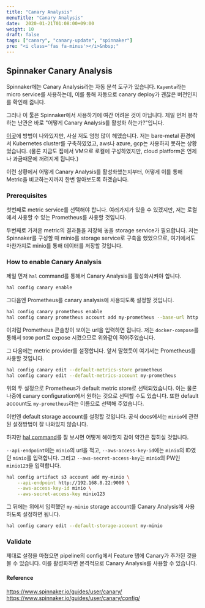 ```yaml
---
title: "Canary Analysis"
menuTitle: "Canary Analysis"
date:  2020-01-21T01:08:00+09:00
weight: 10
draft: false
tags: ["canary", "canary-update", "spinnaker"]
pre: "<i class='fas fa-minus'></i>&nbsp;"
---
```


## Spinnaker Canary Analysis

Spinnaker에는 Canary Analysis라는 자동 분석 도구가 있습니다.
`Kayenta`라는 micro service를 사용하는데, 이를 통해 자동으로 canary deploy가 괜찮은 버전인지를 확인해 줍니다.

그러나 이 툴은 Spinnaker에서 사용하기에 여간 어려운 것이 아닙니다.
제일 먼저 봉착하는 난관은 바로 "어떻게 Canary Analysis를 활성화 하는가?"입니다.

[이곳](https://www.spinnaker.io/setup/canary/)에 방법이 나와있지만, 사실 저도 엄청 많이 헤멨습니다.
저는 bare-metal 환경에서 Kubernetes cluster를 구축하였었고, aws나 azure, gcp는 사용하지 못하는 상황었습니다.
(물론 지금도 집에서 VM으로 로컬에 구성하였지만, cloud platform은 언제나 과금때문에 꺼려지게 됩니다.)

이런 상황에서 어떻게 Canary Analysis를 활성화했는지부터, 어떻게 이를 통해 Metric을 비교하는지까지 한번 알아보도록 하겠습니다.

### Prerequisites

첫번째로 metric service를 선택해야 합니다.
여러가지가 있을 수 있겠지만, 저는 로컬에서 사용할 수 있는 Prometheus를 사용할 것입니다.

두번째로 가져온 metric의 결과들을 저장해 놓을 storage service가 필요합니다.
저는 Spinnaker를 구성할 때 minio를 storage service로 구축을 했었으므로,
여기에서도 마찬가지로 minio를 통해 데이터를 저장할 것입니다.

### How to enable Canary Analysis

제일 먼저 `hal` command를 통해서 Canary Analysis를 활성화시켜야 합니다.

```bash
hal config canary enable
```

그다음엔 Prometheus를 canary analysis에 사용되도록 설정할 것입니다.

```bash
hal config canary prometheus enable
hal config canary prometheus account add my-prometheus --base-url http://192.168.8.22/9090
```

이처럼 Prometheus 콘솔창이 보이는 url을 입력하면 됩니다.
저는 `docker-compose`를 통해서 `9090` port로 expose 시켰으므로 위와같이 적어주었습니다.

그 다음에는 metric provider를 설정합니다.
앞서 말했듯이 여기서는 Prometheus를 사용할 것입니다.

```bash
hal config canary edit --default-metrics-store prometheus
hal config canary edit --default-metrics-account my-prometheus 
```

위의 두 설정으로 Prometheus가 default metric store로 선택되었습니다.
이는 물론 나중에 canary configuration에서 원하는 것으로 선택할 수도 있습니다.
또한 default account도 `my-prometheus`라는 이름으로 선택해 주었습니다.

이번엔 default storage account를 설정할 것입니다.
공식 docs에서는 `minio`에 관련된 설정방법이 잘 나와있지 않습니다.

하지만 [hal command](https://www.spinnaker.io/reference/halyard/commands/#hal-config-artifact-s3-account-edit)를 잘 보시면
어떻게 해야할지 감이 약간은 잡히실 것입니다.

`--api-endpoint`에는 `minio`의 url을 적고, `--aws-access-key-id`에는 `minio`의 ID였던 `minio`를 입력합니다.
그리고 `--aws-secret-access-key`는 `minio`의 PW인 `minio123`을 입력합니다.

```bash
hal config artifact s3 account add my-minio \
    --api-endpoint http://192.168.8.22:9000 \
    --aws-access-key-id minio \
    --aws-secret-access-key minio123
```

그 뒤에는 위에서 입력했던 `my-minio` storage account를 Canary Analysis에 사용하도록 설정하면 됩니다.

```bash
hal config canary edit --default-storage-account my-minio
```

### Validate

제대로 설정을 마쳤으면 pipeline의 config에서 Feature 탭에 Canary가 추가된 것을 볼 수 있습니다.
이를 활성화하면 본격적으로 Canary Analysis를 사용할 수 있습니다.

#### Reference
https://www.spinnaker.io/guides/user/canary/  
https://www.spinnaker.io/guides/user/canary/config/